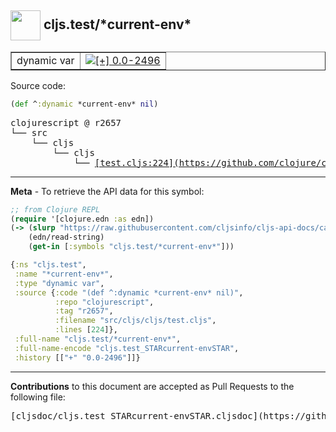## <img width="48px" valign="middle" src="http://i.imgur.com/Hi20huC.png"> cljs.test/\*current-env\*

 <table border="1">
<tr>

<td>dynamic var</td>
<td><a href="https://github.com/cljsinfo/cljs-api-docs/tree/0.0-2496"><img valign="middle" alt="[+] 0.0-2496" src="https://img.shields.io/badge/+-0.0--2496-lightgrey.svg"></a> </td>
</tr>
</table>






Source code:

```clj
(def ^:dynamic *current-env* nil)
```

 <pre>
clojurescript @ r2657
└── src
    └── cljs
        └── cljs
            └── <ins>[test.cljs:224](https://github.com/clojure/clojurescript/blob/r2657/src/cljs/cljs/test.cljs#L224)</ins>
</pre>


---

__Meta__ - To retrieve the API data for this symbol:

```clj
;; from Clojure REPL
(require '[clojure.edn :as edn])
(-> (slurp "https://raw.githubusercontent.com/cljsinfo/cljs-api-docs/catalog/cljs-api.edn")
    (edn/read-string)
    (get-in [:symbols "cljs.test/*current-env*"]))
```

```clj
{:ns "cljs.test",
 :name "*current-env*",
 :type "dynamic var",
 :source {:code "(def ^:dynamic *current-env* nil)",
          :repo "clojurescript",
          :tag "r2657",
          :filename "src/cljs/cljs/test.cljs",
          :lines [224]},
 :full-name "cljs.test/*current-env*",
 :full-name-encode "cljs.test_STARcurrent-envSTAR",
 :history [["+" "0.0-2496"]]}

```

---

__Contributions__ to this document are accepted as Pull Requests to the following file:

 <pre>
[cljsdoc/cljs.test_STARcurrent-envSTAR.cljsdoc](https://github.com/cljsinfo/cljs-api-docs/blob/master/cljsdoc/cljs.test_STARcurrent-envSTAR.cljsdoc)
</pre>

